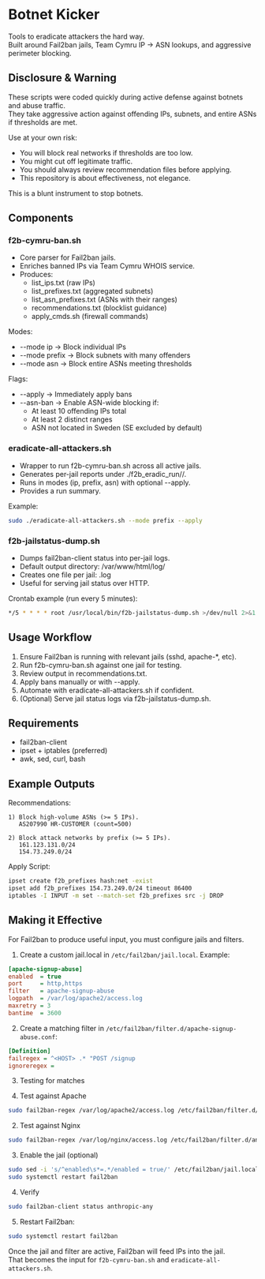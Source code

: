 # Botnet Kicker

Tools to eradicate attackers the hard way.  
Built around Fail2ban jails, Team Cymru IP → ASN lookups, and aggressive perimeter blocking.

## Disclosure & Warning

These scripts were coded quickly during active defense against botnets and abuse traffic.  
They take aggressive action against offending IPs, subnets, and entire ASNs if thresholds are met.

Use at your own risk:  
- You will block real networks if thresholds are too low.  
- You might cut off legitimate traffic.  
- You should always review recommendation files before applying.  
- This repository is about effectiveness, not elegance.

This is a blunt instrument to stop botnets.

## Components

### f2b-cymru-ban.sh
- Core parser for Fail2ban jails.  
- Enriches banned IPs via Team Cymru WHOIS service.  
- Produces:
  - list_ips.txt (raw IPs)  
  - list_prefixes.txt (aggregated subnets)  
  - list_asn_prefixes.txt (ASNs with their ranges)  
  - recommendations.txt (blocklist guidance)  
  - apply_cmds.sh (firewall commands)

Modes:  
- --mode ip → Block individual IPs  
- --mode prefix → Block subnets with many offenders  
- --mode asn → Block entire ASNs meeting thresholds  

Flags:  
- --apply → Immediately apply bans  
- --asn-ban → Enable ASN-wide blocking if:
  - At least 10 offending IPs total  
  - At least 2 distinct ranges  
  - ASN not located in Sweden (SE excluded by default)  

### eradicate-all-attackers.sh
- Wrapper to run f2b-cymru-ban.sh across all active jails.  
- Generates per-jail reports under ./f2b_eradic_run/<jail>/.  
- Runs in modes (ip, prefix, asn) with optional --apply.  
- Provides a run summary.

Example:

```bash
sudo ./eradicate-all-attackers.sh --mode prefix --apply
```

### f2b-jailstatus-dump.sh
- Dumps fail2ban-client status <jail> into per-jail logs.  
- Default output directory: /var/www/html/log/  
- Creates one file per jail: <jail>.log  
- Useful for serving jail status over HTTP.  

Crontab example (run every 5 minutes):

```bash
*/5 * * * * root /usr/local/bin/f2b-jailstatus-dump.sh >/dev/null 2>&1
```

## Usage Workflow

1. Ensure Fail2ban is running with relevant jails (sshd, apache-*, etc).  
2. Run f2b-cymru-ban.sh against one jail for testing.  
3. Review output in recommendations.txt.  
4. Apply bans manually or with --apply.  
5. Automate with eradicate-all-attackers.sh if confident.  
6. (Optional) Serve jail status logs via f2b-jailstatus-dump.sh.

## Requirements
- fail2ban-client  
- ipset + iptables (preferred)  
- awk, sed, curl, bash  

## Example Outputs

Recommendations:

```
1) Block high-volume ASNs (>= 5 IPs).
   AS207990 HR-CUSTOMER (count=500)

2) Block attack networks by prefix (>= 5 IPs).
   161.123.131.0/24
   154.73.249.0/24
```

Apply Script:

```bash
ipset create f2b_prefixes hash:net -exist
ipset add f2b_prefixes 154.73.249.0/24 timeout 86400
iptables -I INPUT -m set --match-set f2b_prefixes src -j DROP
```

## Making it Effective

For Fail2ban to produce useful input, you must configure jails and filters.

1. Create a custom jail.local in `/etc/fail2ban/jail.local`. Example:

```ini
[apache-signup-abuse]
enabled  = true
port     = http,https
filter   = apache-signup-abuse
logpath  = /var/log/apache2/access.log
maxretry = 3
bantime  = 3600
```

2. Create a matching filter in `/etc/fail2ban/filter.d/apache-signup-abuse.conf`:

```ini
[Definition]
failregex = ^<HOST> .* "POST /signup
ignoreregex =
```

3. Testing for matches

  1. Test against Apache
```bash
sudo fail2ban-regex /var/log/apache2/access.log /etc/fail2ban/filter.d/anthropic-any.conf
```

  2. Test against Nginx
```bash
sudo fail2ban-regex /var/log/nginx/access.log /etc/fail2ban/filter.d/anthropic-any.conf
```

  3. Enable the jail (optional)
```bash
sudo sed -i 's/^enabled\s*=.*/enabled = true/' /etc/fail2ban/jail.local
sudo systemctl restart fail2ban
```

4. Verify
```bash
sudo fail2ban-client status anthropic-any
```

5. Restart Fail2ban:

```bash
sudo systemctl restart fail2ban
```

Once the jail and filter are active, Fail2ban will feed IPs into the jail.  
That becomes the input for `f2b-cymru-ban.sh` and `eradicate-all-attackers.sh`.
